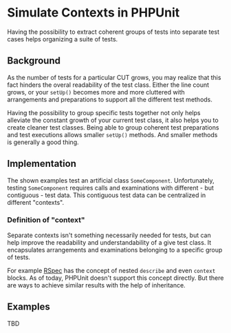 Simulate Contexts in PHPUnit
============================

Having the possibility to extract coherent groups of tests into separate test cases helps organizing a suite of tests.

## Background

As the number of tests for a particular CUT grows, you may realize that this fact hinders the overal readability of the test class.
Either the line count grows, or your `setUp()` becomes more and more cluttered with arrangements and preparations to support all the different test methods.

Having the possibility to group specific tests together not only helps alleviate the constant growth of your current test class, it also helps you to create cleaner test classes.
Being able to group coherent test preparations and test executions allows smaller `setUp()` methods. And smaller methods is generally a good thing.

## Implementation

The shown examples test an artificial class `SomeComponent`. Unfortunately, testing `SomeComponent` requires calls and examinations with different - but contiguous - test data.
This contiguous test data can be centralized in different "contexts".

### Definition of "context"

Separate contexts isn't something necessarily needed for tests, but can help improve the readability and understandability of a give test class.
It encapsulates arrangements and examinations belonging to a specific group of tests.

For example [RSpec](http://rspec.info/) has the concept of nested `describe` and even `context` blocks.
As of today, PHPUnit doesn't support this concept directly. But there are ways to achieve similar results with the help of inheritance.

## Examples

TBD
